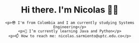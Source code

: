 
<div style="text-align: center;" >
    <h1> Hi there.  I'm Nicolas 👋😊 </h1>
    
    <p>😎 I'm from Colombia and I am currently studying Systems Engineering</p>
    <p>🌱 I’m currently learning Java and Python</p>
    <p>📫 How to reach me: nicolas.sarmiento@uptc.edu.co</p>
</div>
<br>